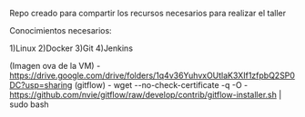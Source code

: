 Repo creado para compartir los recursos necesarios para realizar el taller

Conocimientos necesarios:

1)Linux
2)Docker
3)Git
4)Jenkins

(Imagen ova de la VM) - https://drive.google.com/drive/folders/1q4v36YuhvxOUtlaK3XIf1zfpbQ2SP0DC?usp=sharing
(gitflow) - wget --no-check-certificate -q -O - https://github.com/nvie/gitflow/raw/develop/contrib/gitflow-installer.sh | sudo bash
